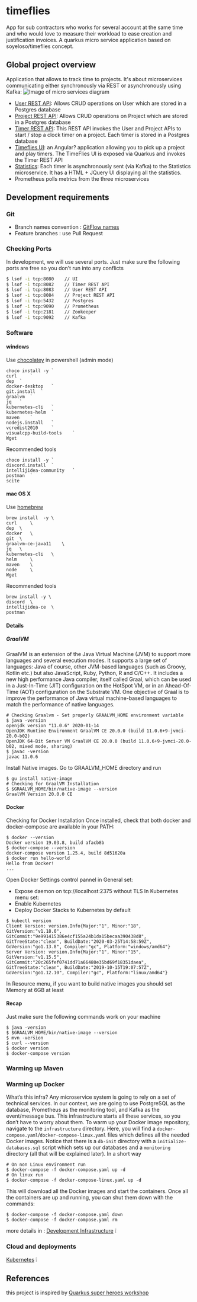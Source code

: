 # timeflies
App for sub contractors who works for several account at the same time and who would love to measure their workload to ease creation and justification invoices. A quarkus micro service application based on soyeloso/timeflies concept. 

## Global project overview
Application that allows to track time to projects. It's about microservices communicating either synchronously via REST or asynchronously using Kafka:
![Image of micro services diagram](./doc/micro-services-diagram.png)
- [User REST API](./rest-user/README.md): Allows CRUD operations on User which are stored in a Postgres database
- [Project REST API](./rest-project/README.md): Allows CRUD operations on Project which are stored in a Postgres database
- [Timer REST API](./rest-timer/README.md): This REST API invokes the User and Project APIs to start / stop a clock timer on a project. Each timer is stored in a Postgres database
- [Timeflies UI](./ui/README.md): an Angular? application allowing you to pick up a project and play timers. The TimeFlies UI is exposed via Quarkus and invokes the Timer REST API
- [Statistics](./event-statistics/README.md): Each timer is asynchronously sent (via Kafka) to the Statistics microservice. It has a HTML + JQuery UI displaying all the statistics.
- Prometheus polls metrics from the three microservices
## Development requirements
### Git
- Branch names convention : [GitFlow names](https://nvie.com/posts/a-successful-git-branching-model/)
- Feature branches : use Pull Request 
### Checking Ports
In development, we will use several ports. Just make sure the following ports are free so you don’t run into any conflicts
````sh
$ lsof -i tcp:8080    // UI
$ lsof -i tcp:8082    // Timer REST API
$ lsof -i tcp:8083    // User REST API
$ lsof -i tcp:8084    // Project REST API
$ lsof -i tcp:5432    // Postgres
$ lsof -i tcp:9090    // Prometheus
$ lsof -i tcp:2181    // Zookeeper
$ lsof -i tcp:9092    // Kafka
````
### Software
#### windows
Use [chocolatey](https://chocolatey.org/) in powershell (admin mode)
````batch
choco install -y `
curl	 `
dep	 `
docker-desktop	 `
git.install	 `
graalvm	 `
jq	 `
kubernetes-cli	 `
kubernetes-helm	 `
maven	 `
nodejs.install	 `
vcredist2010	 `
visualcpp-build-tools	 `
Wget	
````
Recommended tools
````batch
choco install -y `
discord.install	 `
intellijidea-community	 `
postman	 `
scite	
````
#### mac OS X
Use [homebrew](https://brew.sh/) 
`````shell script
brew install  -y \
curl	 \
dep	 \
docker	 \
git	 \
graalvm-ce-java11	 \
jq	 \
kubernetes-cli	 \
helm	 \
maven	 \
node	 \
Wget	
`````
Recommended tools
````shell script
brew install -y \
discord	 \
intellijidea-ce	 \
postman	 
````
#### Details
##### GraalVM
GraalVM is an extension of the Java Virtual Machine (JVM) to support more languages and several execution modes. It supports a large set of languages: Java of course, other JVM-based languages (such as Groovy, Kotlin etc.) but also JavaScript, Ruby, Python, R and C/C++. It includes a new high performance Java compiler, itself called Graal, which can be used in a Just-In-Time (JIT) configuration on the HotSpot VM, or in an Ahead-Of-Time (AOT) configuration on the Substrate VM. One objective of Graal is to improve the performance of Java virtual machine-based languages to match the performance of native languages.
````shell script
# Checking Graalvm - Set properly GRAALVM_HOME environment variable
$ java -version
openjdk version "11.0.6" 2020-01-14
OpenJDK Runtime Environment GraalVM CE 20.0.0 (build 11.0.6+9-jvmci-20.0-b02)
OpenJDK 64-Bit Server VM GraalVM CE 20.0.0 (build 11.0.6+9-jvmci-20.0-b02, mixed mode, sharing)
$ javac -version
javac 11.0.6
````
Install Native images. Go to GRAALVM_HOME directory and run
````shell script
$ gu install native-image
# Checking for GraalVM Installation
$ $GRAALVM_HOME/bin/native-image --version
GraalVM Version 20.0.0 CE
````
#### Docker
Checking for Docker Installation
Once installed, check that both docker and docker-compose are available in your PATH:
````shell script
$ docker --version
Docker version 19.03.8, build afacb8b
$ docker-compose --version
docker-compose version 1.25.4, build 8d51620a
$ docker run hello-world
Hello from Docker!
...
````
Open Docker Settings control pannel in General set:
- Expose daemon on tcp://localhost:2375 without TLS
In Kubernetes menu set:
- Enable Kubernetes
- Deploy Docker Stacks to Kubernetes by default
````shell script
$ kubectl version
Client Version: version.Info{Major:"1", Minor:"18", GitVersion:"v1.18.0", GitCommit:"9e991415386e4cf155a24b1da15becaa390438d8", GitTreeState:"clean", BuildDate:"2020-03-25T14:58:59Z", GoVersion:"go1.13.8", Compiler:"gc", Platform:"windows/amd64"}
Server Version: version.Info{Major:"1", Minor:"15", GitVersion:"v1.15.5", GitCommit:"20c265fef0741dd71a66480e35bd69f18351daea", GitTreeState:"clean", BuildDate:"2019-10-15T19:07:57Z", GoVersion:"go1.12.10", Compiler:"gc", Platform:"linux/amd64"}
````
In Resource menu, if you want to build native images you should set Memory at 6GB at least

#### Recap
Just make sure the following commands work on your machine
`````shell script
$ java -version
$ $GRAALVM_HOME/bin/native-image --version
$ mvn -version
$ curl --version
$ docker version
$ docker-compose version
`````

### Warming up Maven
### Warming up Docker
What’s this infra?
Any microservice system is going to rely on a set of technical services. In our context, we are going to use PostgreSQL as the database, Prometheus as the monitoring tool, and Kafka as the event/message bus. This infrastructure starts all these services, so you don’t have to worry about them.
To warm up your Docker image repository, navigate to the `infrastructure` directory. Here, you will find a `docker-compose.yaml`/`docker-compose-linux.yaml` files which defines all the needed Docker images. Notice that there is a `db-init` directory with a `initialize-databases.sql` script which sets up our databases and a `monitoring` directory (all that will be explained later).
In a short way
`````shell script
# On non Linux environment run
$ docker-compose -f docker-compose.yaml up -d
# On linux run
$ docker-compose -f docker-compose-linux.yaml up -d
`````
This will download all the Docker images and start the containers.
Once all the containers are up and running, you can shut them down with the commands:
````shell script
$ docker-compose -f docker-compose.yaml down
$ docker-compose -f docker-compose.yaml rm
````
more details in :
[Development Infrastructure](./infrastructure/README.md) :grey_exclamation:

### Cloud and deployments
[Kubernetes](./kubernetes/README.md) :grey_exclamation:

## References
this project is inspired by [Quarkus super heroes workshop](https://quarkus.io/quarkus-workshops/super-heroes/)

 

